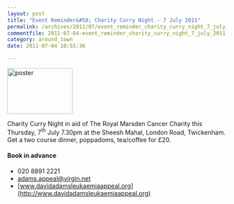 ```yaml
---
layout: post
title: "Event Reminder&#58; Charity Curry Night - 7 July 2011"
permalink: /archives/2011/07/event_reminder_charity_curry_night_7_july_2011.html
commentfile: 2011-07-04-event_reminder_charity_curry_night_7_july_2011
category: around_town
date: 2011-07-04 10:55:36

---
```


<a href="/assets/images/2011/charitycurry.jpg" title="See larger version of - poster"><img src="/assets/images/2011/charitycurry_thumb.jpg" width="150" height="105" alt="poster" class="photo right" /></a>

Charity Curry Night in aid of The Royal Marsden Cancer Charity this Thursday, 7<sup>th</sup> July 7.30pm at the Sheesh Mahal, London Road, Twickenham. Get a two course dinner, poppadoms, tea/coffee for £20.

#### Book in advance

-   020 8891 2221
-   <adams.appeal@virgin.net>
-   [www.davidadamsleukaemiaappeal.org](http://www.davidadamsleukaemiaappeal.org)
